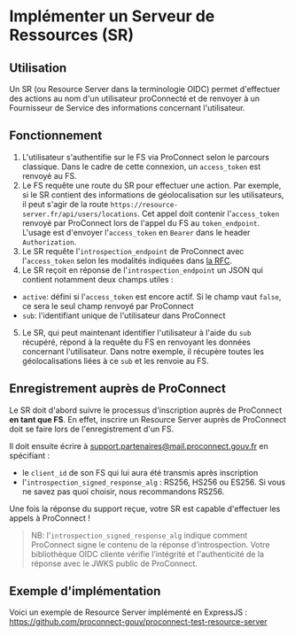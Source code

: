 # Implémenter un Serveur de Ressources (SR)

## Utilisation

Un SR (ou Resource Server dans la terminologie OIDC) permet d'effectuer des actions au nom d'un utilisateur proConnecté et de renvoyer à un Fournisseur de Service des informations concernant l'utilisateur.

## Fonctionnement

1. L'utilisateur s'authentifie sur le FS via ProConnect selon le parcours classique. Dans le cadre de cette connexion, un `access_token` est renvoyé au FS.
2. Le FS requête une route du SR pour effectuer une action. Par exemple, si le SR contient des informations de géolocalisation sur les utilisateurs, il peut s'agir de la route `https://resource-server.fr/api/users/locations`. Cet appel doit contenir l'`access_token` renvoyé par ProConnect lors de l'appel du FS au `token_endpoint`. L'usage est d'envoyer l'`access_token` en `Bearer` dans le header `Authorization`.
3. Le SR requête l'`introspection_endpoint` de ProConnect avec l'`access_token` selon les modalités indiquées dans [la RFC](https://www.rfc-editor.org/rfc/rfc7662.html#section-2).
4. Le SR reçoit en réponse de l'`introspection_endpoint` un JSON qui contient notamment deux champs utiles :

- `active`: défini si l'`access_token` est encore actif. Si le champ vaut `false`, ce sera le seul champ renvoyé par ProConnect
- `sub`: l'identifiant unique de l'utilisateur dans ProConnect

5. Le SR, qui peut maintenant identifier l'utilisateur à l'aide du `sub` récupéré, répond à la requête du FS en renvoyant les données concernant l'utilisateur. Dans notre exemple, il récupère toutes les géolocalisations liées à ce `sub` et les renvoie au FS.

## Enregistrement auprès de ProConnect

Le SR doit d'abord suivre le processus d'inscription auprès de ProConnect **en tant que FS**. En effet, inscrire un Resource Server auprès de ProConnect doit se faire lors de l'enregistrement d'un FS.

Il doit ensuite écrire à support.partenaires@mail.proconnect.gouv.fr en spécifiant :

- le `client_id` de son FS qui lui aura été transmis après inscription
- l'`introspection_signed_response_alg` : RS256, HS256 ou ES256. Si vous ne savez pas quoi choisir, nous recommandons RS256.

Une fois la réponse du support reçue, votre SR est capable d'effectuer les appels à ProConnect !

> NB: l'`introspection_signed_response_alg` indique comment ProConnect signe le contenu de la réponse d’introspection.
> Votre bibliothèque OIDC cliente vérifie l’intégrité et l'authenticité de la réponse avec le JWKS public de ProConnect.

## Exemple d'implémentation

Voici un exemple de Resource Server implémenté en ExpressJS : https://github.com/proconnect-gouv/proconnect-test-resource-server
